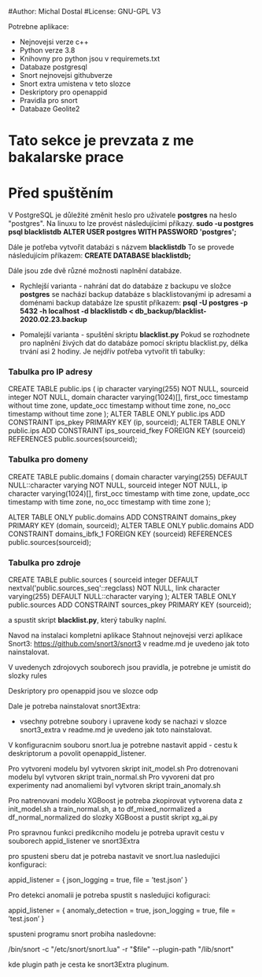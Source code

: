#Author: Michal Dostal
#License: GNU-GPL V3

Potrebne aplikace:
- Nejnovejsi verze c++
- Python verze 3.8
- Knihovny pro python jsou v requiremets.txt
- Databaze postgresql
- Snort nejnovejsi githubverze
- Snort extra umistena v teto slozce
- Deskriptory pro openappid
- Pravidla pro snort
- Databaze Geolite2

# Tato sekce je prevzata z me bakalarske prace
# Před spuštěním
V PostgreSQL je důležité změnit heslo pro uživatele **postgres** na heslo "postgres". 
Na linuxu to lze provést následujícimi příkazy.
**sudo -u postgres psql blacklistdb**
**ALTER USER postgres WITH PASSWORD 'postgres';**

Dále je potřeba vytvořit databázi s názvem **blacklistdb**
To se provede následujícím příkazem: **CREATE DATABASE blacklistdb;**

Dále jsou zde dvě různé možnosti naplnění databáze.
- Rychlejší varianta - nahrání dat do databáze z backupu
ve složce **postgres** se nachází backup databáze s blacklistovanými ip adresami a doménami
backup databáze lze spustit příkazem: **psql -U postgres -p 5432 -h localhost -d blacklistdb < db_backup/blacklist-2020.02.23.backup**

- Pomalejší varianta - spuštění skriptu **blacklist.py**
Pokud se rozhodnete pro naplnění živých dat do databáze pomocí skriptu blacklist.py, délka trvání asi 2 hodiny.
Je nejdřív potřeba vytvořit tři tabulky:

### Tabulka pro IP adresy

CREATE TABLE public.ips (
    ip character varying(255) NOT NULL,
    sourceid integer NOT NULL,
    domain character varying(1024)[],
    first_occ timestamp without time zone,
    update_occ timestamp without time zone,
    no_occ timestamp without time zone
);
ALTER TABLE ONLY public.ips
    ADD CONSTRAINT ips_pkey PRIMARY KEY (ip, sourceid);
ALTER TABLE ONLY public.ips
    ADD CONSTRAINT ips_sourceid_fkey FOREIGN KEY (sourceid) REFERENCES public.sources(sourceid);

### Tabulka pro domeny

CREATE TABLE public.domains (
    domain character varying(255) DEFAULT NULL::character varying NOT NULL,
    sourceid integer NOT NULL,
    ip character varying(1024)[],
    first_occ timestamp with time zone,
    update_occ timestamp with time zone,
    no_occ timestamp with time zone
);


ALTER TABLE ONLY public.domains
    ADD CONSTRAINT domains_pkey PRIMARY KEY (domain, sourceid);
ALTER TABLE ONLY public.domains
    ADD CONSTRAINT domains_ibfk_1 FOREIGN KEY (sourceid) REFERENCES public.sources(sourceid);

### Tabulka pro zdroje

CREATE TABLE public.sources (
    sourceid integer DEFAULT nextval('public.sources_seq'::regclass) NOT NULL,
    link character varying(255) DEFAULT NULL::character varying
);
ALTER TABLE ONLY public.sources
    ADD CONSTRAINT sources_pkey PRIMARY KEY (sourceid);

a spustit skript **blacklist.py**, který tabulky naplní.


Navod na instalaci kompletni aplikace
Stahnout nejnovejsi verzi aplikace Snort3:
https://github.com/snort3/snort3
v readme.md je uvedeno jak toto nainstalovat.

V uvedenych zdrojovych souborech jsou pravidla,
je potrebne je umistit do slozky rules

Deskriptory pro openappid jsou ve slozce odp

Dale je potreba nainstalovat snort3Extra:
- vsechny potrebne soubory i upravene kody se nachazi v slozce snort3_extra
v readme.md je uvedeno jak toto nainstalovat.

V konfiguracnim souboru snort.lua je potrebne nastavit
appid - cestu k deskriptorum
a povolit openappid_listener.


Pro vytvoreni modelu byl vytvoren skript init_model.sh
Pro dotrenovani modelu byl vytvoren skript train_normal.sh
Pro vyvoreni dat pro experimenty nad anomaliemi byl vytvoren skript train_anomaly.sh




Pro natrenovani modelu XGBoost je potreba zkopirovat vytvorena data z init_model.sh a train_normal.sh, a to
df_mixed_normalized a df_normal_normalized do slozky XGBoost a pustit skript xg_ai.py

Pro spravnou funkci predikcniho modelu je potreba upravit cestu v souborech appid_listener ve snort3Extra

pro spusteni sberu dat je potreba nastavit ve snort.lua nasledujici konfiguraci:

appid_listener = {
json_logging = true,
file = ’test.json’
}

Pro detekci anomalii je potreba spustit s nasledujici kofiguraci:

appid_listener = {
anomaly_detection = true,
json_logging = true,
file = ’test.json’
}

spusteni programu snort probiha nasledovne:

/bin/snort -c "/etc/snort/snort.lua" -r "$file" --plugin-path "/lib/snort"

kde plugin path je cesta ke snort3Extra pluginum.
